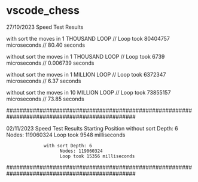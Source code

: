 # vscode_chess

27/10/2023 Speed Test Results 

with sort the moves in 1 THOUSAND LOOP // Loop took 80404757 microseconds // 80.40 seconds

without sort the moves in 1 THOUSAND LOOP // Loop took 6739 microseconds // 0.006739 seconds

without sort the moves in 1 MILLION LOOP // Loop took 6372347 microseconds // 6.37 seconds

without sort the moves in 10 MILLION LOOP // Loop took 73855157 microseconds // 73.85 seconds

###############################################################################################

02/11/2023 Speed Test Results
Starting Position
                  without sort  	Depth: 6
                   		Nodes: 119060324
                   		Loop took 9548 milliseconds
                  
                  with sort	Depth: 6
                   		Nodes: 119060324
                   		Loop took 15356 milliseconds

###############################################################################################        
